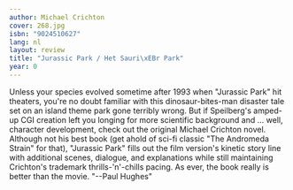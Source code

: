 ```yaml
---
author: Michael Crichton
cover: 268.jpg
isbn: "9024510627"
lang: nl
layout: review
title: "Jurassic Park / Het Sauri\xEBr Park"
year: 0
---
```


Unless your species evolved sometime after 1993 when "Jurassic Park" hit theaters, you're no doubt familiar with this dinosaur-bites-man disaster tale set on an island theme park gone terribly wrong. But if Speilberg's amped-up CGI creation left you longing for more scientific background and ... well, character development, check out the original Michael Crichton novel. Although not his best book (get ahold of sci-fi classic "The Andromeda Strain" for that), "Jurassic Park" fills out the film version's kinetic story line with additional scenes, dialogue, and explanations while still maintaining Crichton's trademark thrills-'n'-chills pacing. As ever, the book really is better than the movie. "--Paul Hughes"
